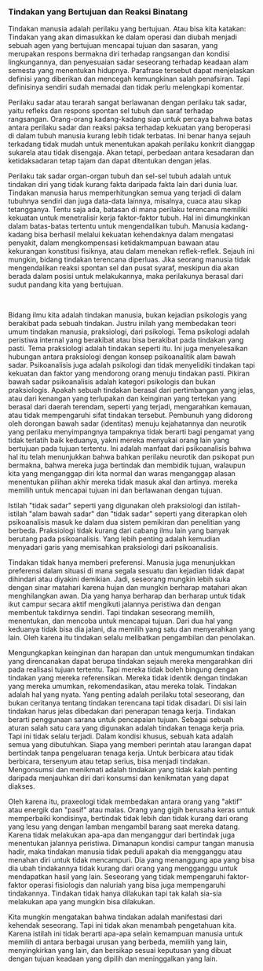 ### Tindakan yang Bertujuan dan Reaksi Binatang

Tindakan manusia adalah perilaku yang bertujuan. Atau bisa kita katakan: Tindakan yang akan dimasukkan ke dalam operasi dan diubah menjadi sebuah agen yang  bertujuan mencapai tujuan dan sasaran, yang merupakan respons bermakna diri terhadap rangsangan dan kondisi lingkungannya, dan penyesuaian sadar seseorang terhadap keadaan alam semesta yang menentukan hidupnya. Parafrase tersebut dapat menjelaskan definisi yang diberikan dan mencegah kemungkinan salah penafsiran. Tapi definisinya sendiri sudah memadai dan tidak perlu melengkapi komentar.

Perilaku sadar atau terarah sangat berlawanan dengan perilaku tak sadar, yaitu refleks dan respons spontan sel tubuh dan saraf terhadap rangsangan. Orang-orang kadang-kadang siap untuk percaya bahwa batas antara perilaku sadar dan reaksi paksa terhadap kekuatan yang beroperasi di dalam tubuh manusia kurang lebih tidak terbatas. Ini benar hanya sejauh terkadang tidak mudah untuk menentukan apakah perilaku konkrit dianggap sukarela atau tidak disengaja. Akan tetapi, perbedaan antara kesadaran dan ketidaksadaran tetap tajam dan dapat ditentukan dengan jelas.

Perilaku tak sadar organ-organ tubuh dan sel-sel tubuh adalah untuk tindakan diri yang tidak kurang fakta daripada fakta lain dari dunia luar. Tindakan manusia harus memperhitungkan semua yang terjadi di dalam tubuhnya sendiri dan juga data-data lainnya, misalnya, cuaca atau sikap tetangganya. Tentu saja ada, batasan di mana perilaku terencana memiliki kekuatan untuk menetralisir kerja faktor-faktor tubuh. Hal ini dimungkinkan dalam batas-batas tertentu untuk mengendalikan tubuh. Manusia kadang-kadang bisa berhasil melalui kekuatan kehendaknya dalam mengatasi penyakit, dalam mengkompensasi ketidakmampuan bawaan atau kekurangan konstitusi fisiknya, atau dalam menekan reflek-reflek. Sejauh ini mungkin, bidang tindakan terencana diperluas. Jika seorang manusia tidak mengendalikan reaksi spontan sel dan pusat syaraf, meskipun dia akan berada dalam posisi untuk melakukannya, maka perilakunya berasal dari sudut pandang kita yang bertujuan.

  

Bidang ilmu kita adalah tindakan manusia, bukan kejadian psikologis yang berakibat pada sebuah tindakan. Justru inilah yang membedakan teori umum tindakan manusia, praksiologi, dari psikologi. Tema psikologi adalah peristiwa internal yang berakibat atau bisa berakibat pada tindakan yang pasti. Tema praksiologi adalah tindakan seperti itu. Ini juga menyelesaikan hubungan antara praksiologi dengan konsep psikoanalitik alam bawah sadar. Psikoanalisis juga adalah psikologi dan tidak menyelidiki tindakan tapi kekuatan dan faktor yang mendorong orang menuju tindakan pasti. Pikiran bawah sadar psikoanalisis adalah kategori psikologis dan bukan praksiologis. Apakah sebuah tindakan berasal dari pertimbangan yang jelas, atau dari kenangan yang terlupakan dan keinginan yang tertekan yang berasal dari daerah terendam, seperti yang terjadi, mengarahkan kemauan, atau tidak mempengaruhi sifat tindakan tersebut. Pembunuh yang didorong oleh dorongan bawah sadar (identitas) menuju kejahatannya dan neurotik yang perilaku menyimpangnya tampaknya tidak berarti bagi pengamat yang tidak terlatih baik keduanya, yakni mereka menyukai orang lain yang bertujuan pada tujuan tertentu. Ini adalah manfaat dari psikoanalisis bahwa hal itu telah menunjukkan bahwa bahkan perilaku neurotik dan psikopat pun bermakna, bahwa mereka juga bertindak dan membidik tujuan, walaupun kita yang menganggap diri kita normal dan waras menganggap alasan menentukan pilihan akhir mereka tidak masuk akal dan artinya. mereka memilih untuk mencapai tujuan ini dan berlawanan dengan tujuan.

Istilah "tidak sadar" seperti yang digunakan oleh praksiologi dan istilah-istilah "alam bawah sadar" dan "tidak sadar" seperti yang diterapkan oleh psikoanalisis masuk ke dalam dua sistem pemikiran dan penelitian yang berbeda. Praksiologi tidak kurang dari cabang ilmu lain yang banyak berutang pada psikoanalisis. Yang lebih penting adalah kemudian menyadari garis yang memisahkan praksiologi dari psikoanalisis.

Tindakan tidak hanya memberi preferensi. Manusia juga menunjukkan preferensi dalam situasi di mana segala sesuatu dan kejadian tidak dapat dihindari atau diyakini demikian. Jadi, seseorang mungkin lebih suka dengan sinar matahari karena hujan dan mungkin berharap matahari akan menghilangkan awan. Dia yang hanya berharap dan berharap untuk tidak ikut campur secara aktif mengikuti jalannya peristiwa dan dengan membentuk takdirnya sendiri. Tapi tindakan seseorang memilih, menentukan, dan mencoba untuk mencapai tujuan. Dari dua hal yang keduanya tidak bisa dia jalani, dia memilih yang satu dan menyerahkan yang lain. Oleh karena itu tindakan selalu melibatkan pengambilan dan penolakan.

Mengungkapkan keinginan dan harapan dan untuk mengumumkan tindakan yang direncanakan dapat berupa tindakan sejauh mereka mengarahkan diri pada realisasi tujuan tertentu. Tapi mereka tidak boleh bingung dengan tindakan yang mereka referensikan. Mereka tidak identik dengan tindakan yang mereka umumkan, rekomendasikan, atau mereka tolak. Tindakan adalah hal yang nyata. Yang penting adalah perilaku total seseorang, dan bukan ceritanya tentang tindakan terencana tapi tidak disadari. Di sisi lain tindakan harus jelas dibedakan dari penerapan tenaga kerja. Tindakan berarti penggunaan sarana untuk pencapaian tujuan. Sebagai sebuah aturan salah satu cara yang digunakan adalah tindakan tenaga kerja pria. Tapi ini tidak selalu terjadi. Dalam kondisi khusus, sebuah kata adalah semua yang dibutuhkan. Siapa yang memberi perintah atau larangan dapat bertindak tanpa pengeluaran tenaga kerja. Untuk berbicara atau tidak berbicara, tersenyum atau tetap serius, bisa menjadi tindakan. Mengonsumsi dan menikmati adalah tindakan yang tidak kalah penting daripada menjauhkan diri dari konsumsi dan kenikmatan yang dapat diakses.

Oleh karena itu, praxeologi tidak membedakan antara orang yang "aktif" atau energik dan "pasif" atau malas. Orang yang gigih berusaha keras untuk memperbaiki kondisinya, bertindak tidak lebih dan tidak kurang dari orang yang lesu yang dengan lamban mengambil barang saat mereka datang. Karena tidak melakukan apa-apa dan menganggur dari bertindak juga menentukan jalannya peristiwa. Dimanapun kondisi campur tangan manusia hadir, maka tindakan manusia tidak peduli apakah dia mengganggu atau menahan diri untuk tidak mencampuri. Dia yang menanggung apa yang bisa dia ubah tindakannya tidak kurang dari orang yang mengganggu untuk mendapatkan hasil yang lain. Seseorang yang tidak mempengaruhi faktor-faktor operasi fisiologis dan naluriah yang bisa juga mempengaruhi tindakannya. Tindakan tidak hanya dilakukan tapi tak kalah sia-sia melakukan apa yang mungkin bisa dilakukan.

Kita mungkin mengatakan bahwa tindakan adalah manifestasi dari kehendak seseorang. Tapi ini tidak akan menambah pengetahuan kita. Karena istilah ini tidak berarti apa-apa selain kemampuan manusia untuk memilih di antara berbagai urusan yang berbeda, memilih yang lain, menyingkirkan yang lain, dan bersikap sesuai keputusan yang dibuat dengan tujuan keadaan yang dipilih dan meninggalkan yang lain.
